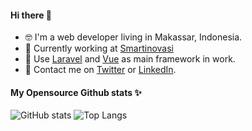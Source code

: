 #### Hi there 👋

- 🤓 I'm a web developer living in Makassar, Indonesia.
- 🔭 Currently working at [Smartinovasi](https://smartinovasi.com)
- 🌱 Use [Laravel](https://laravel.com) and [Vue](https://vuejs.org) as main framework in work.
- 💬 Contact me on [Twitter](https://twitter.com/caesarali_l) or [LinkedIn](https://www.linkedin.com/in/caesar-ali-l-1626ab112/).

#### My Opensource Github stats ✨
![GitHub stats](https://github-readme-stats.vercel.app/api?username=caesarali&show_icons=true&&count_private=true&hide_title=true&hide=stars&line_height=24)
![Top Langs](https://github-readme-stats.vercel.app/api/top-langs/?username=caesarali&&layout=compact&hide=html&hide_title=true&card_width=250)

